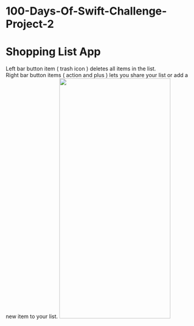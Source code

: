 # 100-Days-Of-Swift-Challenge-Project-2
# Shopping List App
Left bar button item ( trash icon ) deletes all items in the list.  
Right bar button items ( action and plus ) lets you share your list or add a new item to your list.
<img src="https://user-images.githubusercontent.com/83502600/175262152-0f74ba01-c3da-4656-85e8-b13373214bbf.png" width="292" height="633">
